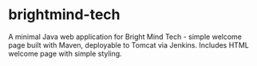 # brightmind-tech
A minimal Java web application for Bright Mind Tech - simple welcome page built with Maven, deployable to Tomcat via Jenkins. Includes HTML welcome page with simple styling.

